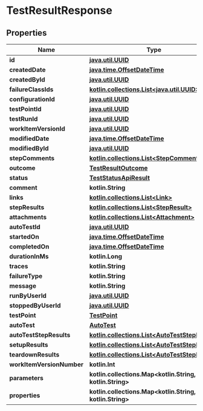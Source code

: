 
# TestResultResponse

## Properties
| Name | Type | Description | Notes |
| ------------ | ------------- | ------------- | ------------- |
| **id** | [**java.util.UUID**](java.util.UUID.md) |  |  |
| **createdDate** | [**java.time.OffsetDateTime**](java.time.OffsetDateTime.md) |  |  |
| **createdById** | [**java.util.UUID**](java.util.UUID.md) |  |  |
| **failureClassIds** | [**kotlin.collections.List&lt;java.util.UUID&gt;**](java.util.UUID.md) |  |  |
| **configurationId** | [**java.util.UUID**](java.util.UUID.md) |  |  |
| **testPointId** | [**java.util.UUID**](java.util.UUID.md) |  |  |
| **testRunId** | [**java.util.UUID**](java.util.UUID.md) |  |  |
| **workItemVersionId** | [**java.util.UUID**](java.util.UUID.md) |  |  |
| **modifiedDate** | [**java.time.OffsetDateTime**](java.time.OffsetDateTime.md) |  |  [optional] |
| **modifiedById** | [**java.util.UUID**](java.util.UUID.md) |  |  [optional] |
| **stepComments** | [**kotlin.collections.List&lt;StepComment&gt;**](StepComment.md) |  |  [optional] |
| **outcome** | [**TestResultOutcome**](TestResultOutcome.md) |  |  [optional] |
| **status** | [**TestStatusApiResult**](TestStatusApiResult.md) |  |  [optional] |
| **comment** | **kotlin.String** |  |  [optional] |
| **links** | [**kotlin.collections.List&lt;Link&gt;**](Link.md) |  |  [optional] |
| **stepResults** | [**kotlin.collections.List&lt;StepResult&gt;**](StepResult.md) |  |  [optional] |
| **attachments** | [**kotlin.collections.List&lt;Attachment&gt;**](Attachment.md) |  |  [optional] |
| **autoTestId** | [**java.util.UUID**](java.util.UUID.md) |  |  [optional] |
| **startedOn** | [**java.time.OffsetDateTime**](java.time.OffsetDateTime.md) |  |  [optional] |
| **completedOn** | [**java.time.OffsetDateTime**](java.time.OffsetDateTime.md) |  |  [optional] |
| **durationInMs** | **kotlin.Long** |  |  [optional] |
| **traces** | **kotlin.String** |  |  [optional] |
| **failureType** | **kotlin.String** |  |  [optional] |
| **message** | **kotlin.String** |  |  [optional] |
| **runByUserId** | [**java.util.UUID**](java.util.UUID.md) |  |  [optional] |
| **stoppedByUserId** | [**java.util.UUID**](java.util.UUID.md) |  |  [optional] |
| **testPoint** | [**TestPoint**](TestPoint.md) |  |  [optional] |
| **autoTest** | [**AutoTest**](AutoTest.md) |  |  [optional] |
| **autoTestStepResults** | [**kotlin.collections.List&lt;AutoTestStepResult&gt;**](AutoTestStepResult.md) |  |  [optional] |
| **setupResults** | [**kotlin.collections.List&lt;AutoTestStepResult&gt;**](AutoTestStepResult.md) |  |  [optional] |
| **teardownResults** | [**kotlin.collections.List&lt;AutoTestStepResult&gt;**](AutoTestStepResult.md) |  |  [optional] |
| **workItemVersionNumber** | **kotlin.Int** |  |  [optional] |
| **parameters** | **kotlin.collections.Map&lt;kotlin.String, kotlin.String&gt;** |  |  [optional] |
| **properties** | **kotlin.collections.Map&lt;kotlin.String, kotlin.String&gt;** |  |  [optional] |



